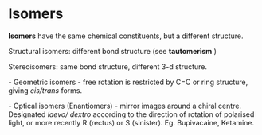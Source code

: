 # Isomers

**Isomers** have the same chemical constituents, but a different
structure.

Structural isomers: different bond structure (see **tautomerism** )

Stereoisomers: same bond structure, different 3-d structure.

\- Geometric isomers - free rotation is restricted by C=C or ring
structure, giving *cis/trans* forms.

\- Optical isomers (Enantiomers) - mirror images around a chiral centre.
Designated *laevo/ dextro* according to the direction of rotation of
polarised light, or more recently R (rectus) or S (sinister). Eg.
Bupivacaine, Ketamine.
